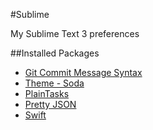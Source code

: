#Sublime

My Sublime Text 3 preferences

##Installed Packages

 * [Git Commit Message Syntax](https://packagecontrol.io/packages/Git%20Commit%20Message%20Syntax)
 * [Theme - Soda](https://packagecontrol.io/packages/Theme%20-%20Soda)
 * [PlainTasks](https://packagecontrol.io/packages/PlainTasks)
 * [Pretty JSON](https://packagecontrol.io/packages/Pretty%20JSON)
 * [Swift](https://packagecontrol.io/packages/Swift)
